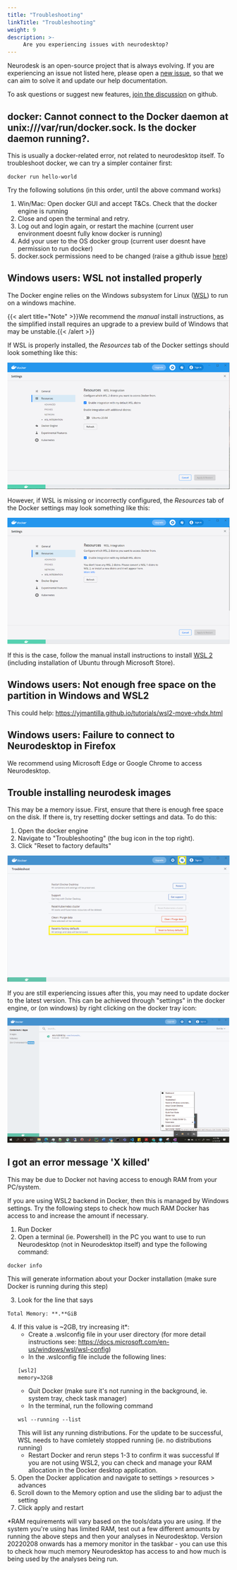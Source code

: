 ```yaml
---
title: "Troubleshooting"
linkTitle: "Troubleshooting"
weight: 9
description: >-
     Are you experiencing issues with neurodesktop?
---
```


Neurodesk is an open-source project that is always evolving. If you are experiencing an issue not listed here, please open a [new issue](https://github.com/NeuroDesk/neurodesk.github.io/issues), so that we can aim to solve it and update our help documentation. 

To ask questions or suggest new features, [join the discussion](https://github.com/NeuroDesk/neurodesk.github.io/discussions) on github. 

## docker: Cannot connect to the Docker daemon at unix:///var/run/docker.sock. Is the docker daemon running?.
This is usually a docker-related error, not related to neurodesktop itself. To troubleshoot docker, we can try a simpler container first:
```
docker run hello-world
```
Try the following solutions (in this order, until the above command works)
1. Win/Mac: Open docker GUI and accept T&Cs. Check that the docker engine is running
2. Close and open the terminal and retry.
3. Log out and login again, or restart the machine (current user environment doesnt fully know docker is running)
4. Add your user to the OS docker group (current user doesnt have permission to run docker)
5. docker.sock permissions need to be changed (raise a github issue [here](https://github.com/NeuroDesk/neurodesktop/issues/new/choose))

## Windows users: WSL not installed properly

The Docker engine relies on the Windows subsystem for Linux ([WSL]( https://docs.microsoft.com/en-us/windows/wsl/install-win10)) to run on a windows machine. 

{{< alert title="Note" >}}We recommend the _manual_ install instructions, as the simplified install requires an upgrade to a preview build of Windows that may be unstable.{{< /alert >}}

If WSL is properly installed, the _Resources_ tab of the Docker settings should look something like this:

![Docker_WSL_correct](/Troubleshooting/Docker_WSL_correct.png 'Docker_WSL_correct')

However, if WSL is missing or incorrectly configured, the _Resources_ tab of the Docker settings may look something like this:

![Docker_WSL_incorrect](/Troubleshooting/Docker_WSL_incorrect.png 'Docker_WSL_incorrect')

If this is the case, follow the manual install instructions to install [WSL 2]( https://docs.microsoft.com/en-us/windows/wsl/install-win10) (including installation of Ubuntu through Microsoft Store). 

##  Windows users: Not enough free space on the partition in Windows and WSL2
This could help: https://yjmantilla.github.io/tutorials/wsl2-move-vhdx.html

##  Windows users: Failure to connect to Neurodesktop in Firefox
We recommend using Microsoft Edge or Google Chrome to access Neurodesktop. 

## Trouble installing neurodesk images
This may be a memory issue. First, ensure that there is enough free space on the disk. If there is, try resetting docker settings and data. To do this:

1. Open the docker engine
2. Navigate to "Troubleshooting" (the bug icon in the top right). 
3. Click "Reset to factory defaults" 

![Docker_troubleshooting](/Troubleshooting/Docker_troubleshooting.png 'Docker_troubleshooting')

If you are still experiencing issues after this, you may need to update docker to the latest version. This can be achieved through "settings" in the docker engine, or (on windows) by right clicking on the docker tray icon:

![Docker_update](/Troubleshooting/Docker_update.png 'Docker_update')

## I got an error message 'X killed'
This may be due to Docker not having access to enough RAM from your PC/system.

If you are using WSL2 backend in Docker, then this is managed by Windows settings. Try the following steps to check how much RAM Docker has access to and increase the amount if necessary.
1. Run Docker
2. Open a terminal (ie. Powershell) in the PC you want to use to run Neurodesktop (not in Neurodesktop itself) and type the following command:
```
docker info
```
This will generate information about your Docker installation (make sure Docker is running during this step)

3. Look for the line that says
```
Total Memory: **.**GiB
```
4. If this value is ~2GB, try increasing it*:
     - Create a .wslconfig file in your user directory (for more detail instructions see: https://docs.microsoft.com/en-us/windows/wsl/wsl-config)
     - In the .wslconfig file include the following lines:
     ```
     [wsl2]
     memory=32GB
     ```
     - Quit Docker (make sure it's not running in the background, ie. system tray, check task manager)
     - In the terminal, run the following command
     ```
     wsl --running --list
     ```
     This will list any running distributions. For the update to be successful, WSL needs to have comletely stopped running (ie. no distributions running)
     - Restart Docker and rerun steps 1-3 to confirm it was successful
If you are not using WSL2, you can check and manage your RAM allocation in the Docker desktop application.
1. Open the Docker application and navigate to settings > resources > advances
2. Scroll down to the Memory option and use the sliding bar to adjust the setting
3. Click apply and restart

*RAM requirements will vary based on the tools/data you are using. If the system you're using has limited RAM, test out a few different amounts by running the above steps and then your analyses in Neurodesktop. Version 20220208 onwards has a memory monitor in the taskbar - you can use this to check how much memory Neurodesktop has access to and how much is being used by the analyses being run.
